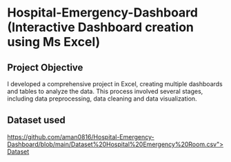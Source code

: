# Hospital-Emergency-Dashboard (Interactive Dashboard creation using Ms Excel)
## Project Objective
I developed a comprehensive project in Excel, creating multiple dashboards and tables to analyze the data. This process involved several stages, including data preprocessing, data cleaning and data visualization.
## Dataset used
 https://github.com/aman0816/Hospital-Emergency-Dashboard/blob/main/Dataset%20Hospital%20Emergency%20Room.csv">Dataset</a>
